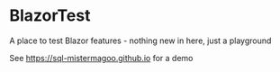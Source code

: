 # BlazorTest
A place to test Blazor features - nothing new in here, just a playground

See https://sql-mistermagoo.github.io for a demo
